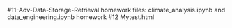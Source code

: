 

#11-Adv-Data-Storage-Retrieval homework files:  climate_analysis.ipynb and data_engineering.ipynb homework
#12 Mytest.html
